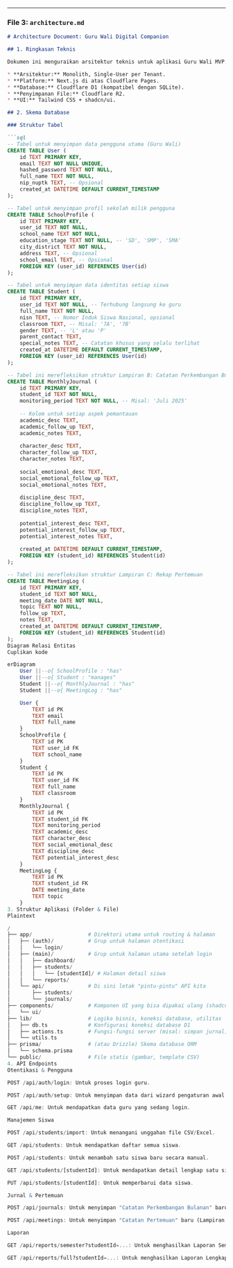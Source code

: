 
---

### **File 3: `architecture.md`**

```markdown
# Architecture Document: Guru Wali Digital Companion

## 1. Ringkasan Teknis

Dokumen ini menguraikan arsitektur teknis untuk aplikasi Guru Wali MVP. Arsitektur ini dirancang untuk kesederhanaan, kecepatan pengembangan, dan keandalan, dengan memanfaatkan ekosistem Cloudflare.

* **Arsitektur:** Monolith, Single-User per Tenant.
* **Platform:** Next.js di atas Cloudflare Pages.
* **Database:** Cloudflare D1 (kompatibel dengan SQLite).
* **Penyimpanan File:** Cloudflare R2.
* **UI:** Tailwind CSS + shadcn/ui.

## 2. Skema Database

### Struktur Tabel

```sql
-- Tabel untuk menyimpan data pengguna utama (Guru Wali)
CREATE TABLE User (
    id TEXT PRIMARY KEY,
    email TEXT NOT NULL UNIQUE,
    hashed_password TEXT NOT NULL,
    full_name TEXT NOT NULL,
    nip_nuptk TEXT, -- Opsional
    created_at DATETIME DEFAULT CURRENT_TIMESTAMP
);

-- Tabel untuk menyimpan profil sekolah milik pengguna
CREATE TABLE SchoolProfile (
    id TEXT PRIMARY KEY,
    user_id TEXT NOT NULL,
    school_name TEXT NOT NULL,
    education_stage TEXT NOT NULL, -- 'SD', 'SMP', 'SMA'
    city_district TEXT NOT NULL,
    address TEXT, -- Opsional
    school_email TEXT, -- Opsional
    FOREIGN KEY (user_id) REFERENCES User(id)
);

-- Tabel untuk menyimpan data identitas setiap siswa
CREATE TABLE Student (
    id TEXT PRIMARY KEY,
    user_id TEXT NOT NULL, -- Terhubung langsung ke guru
    full_name TEXT NOT NULL,
    nisn TEXT, -- Nomor Induk Siswa Nasional, opsional
    classroom TEXT, -- Misal: '7A', '7B'
    gender TEXT, -- 'L' atau 'P'
    parent_contact TEXT,
    special_notes TEXT, -- Catatan khusus yang selalu terlihat
    created_at DATETIME DEFAULT CURRENT_TIMESTAMP,
    FOREIGN KEY (user_id) REFERENCES User(id)
);

-- Tabel ini merefleksikan struktur Lampiran B: Catatan Perkembangan Bulanan
CREATE TABLE MonthlyJournal (
    id TEXT PRIMARY KEY,
    student_id TEXT NOT NULL,
    monitoring_period TEXT NOT NULL, -- Misal: 'Juli 2025'
    
    -- Kolom untuk setiap aspek pemantauan
    academic_desc TEXT,
    academic_follow_up TEXT,
    academic_notes TEXT,
    
    character_desc TEXT,
    character_follow_up TEXT,
    character_notes TEXT,
    
    social_emotional_desc TEXT,
    social_emotional_follow_up TEXT,
    social_emotional_notes TEXT,
    
    discipline_desc TEXT,
    discipline_follow_up TEXT,
    discipline_notes TEXT,
    
    potential_interest_desc TEXT,
    potential_interest_follow_up TEXT,
    potential_interest_notes TEXT,
    
    created_at DATETIME DEFAULT CURRENT_TIMESTAMP,
    FOREIGN KEY (student_id) REFERENCES Student(id)
);

-- Tabel ini merefleksikan struktur Lampiran C: Rekap Pertemuan
CREATE TABLE MeetingLog (
    id TEXT PRIMARY KEY,
    student_id TEXT NOT NULL,
    meeting_date DATE NOT NULL,
    topic TEXT NOT NULL,
    follow_up TEXT,
    notes TEXT,
    created_at DATETIME DEFAULT CURRENT_TIMESTAMP,
    FOREIGN KEY (student_id) REFERENCES Student(id)
);
Diagram Relasi Entitas
Cuplikan kode

erDiagram
    User ||--o{ SchoolProfile : "has"
    User ||--o{ Student : "manages"
    Student ||--o{ MonthlyJournal : "has"
    Student ||--o{ MeetingLog : "has"

    User {
        TEXT id PK
        TEXT email
        TEXT full_name
    }
    SchoolProfile {
        TEXT id PK
        TEXT user_id FK
        TEXT school_name
    }
    Student {
        TEXT id PK
        TEXT user_id FK
        TEXT full_name
        TEXT classroom
    }
    MonthlyJournal {
        TEXT id PK
        TEXT student_id FK
        TEXT monitoring_period
        TEXT academic_desc
        TEXT character_desc
        TEXT social_emotional_desc
        TEXT discipline_desc
        TEXT potential_interest_desc
    }
    MeetingLog {
        TEXT id PK
        TEXT student_id FK
        DATE meeting_date
        TEXT topic
    }
3. Struktur Aplikasi (Folder & File)
Plaintext

/
├── app/                  # Direktori utama untuk routing & halaman
│   ├── (auth)/           # Grup untuk halaman otentikasi
│   │   └── login/
│   ├── (main)/           # Grup untuk halaman utama setelah login
│   │   ├── dashboard/
│   │   ├── students/
│   │   │   └── [studentId]/ # Halaman detail siswa
│   │   └── reports/
│   └── api/              # Di sini letak "pintu-pintu" API kita
│       ├── students/
│       └── journals/
├── components/           # Komponen UI yang bisa dipakai ulang (shadcn/ui)
│   └── ui/
├── lib/                  # Logika bisnis, koneksi database, utilitas
│   ├── db.ts             # Konfigurasi koneksi database D1
│   ├── actions.ts        # Fungsi-fungsi server (misal: simpan jurnal)
│   └── utils.ts
├── prisma/               # (atau Drizzle) Skema database ORM
│   └── schema.prisma
└── public/               # File statis (gambar, template CSV)
4. API Endpoints
Otentikasi & Pengguna

POST /api/auth/login: Untuk proses login guru.

POST /api/auth/setup: Untuk menyimpan data dari wizard pengaturan awal.

GET /api/me: Untuk mendapatkan data guru yang sedang login.

Manajemen Siswa

POST /api/students/import: Untuk menangani unggahan file CSV/Excel.

GET /api/students: Untuk mendapatkan daftar semua siswa.

POST /api/students: Untuk menambah satu siswa baru secara manual.

GET /api/students/[studentId]: Untuk mendapatkan detail lengkap satu siswa.

PUT /api/students/[studentId]: Untuk memperbarui data siswa.

Jurnal & Pertemuan

POST /api/journals: Untuk menyimpan "Catatan Perkembangan Bulanan" baru (Lampiran B).

POST /api/meetings: Untuk menyimpan "Catatan Pertemuan" baru (Lampiran C).

Laporan

GET /api/reports/semester?studentId=...: Untuk menghasilkan Laporan Semester (Lampiran D).

GET /api/reports/full?studentId=...: Untuk menghasilkan Laporan Lengkap per siswa dalam format PDF.